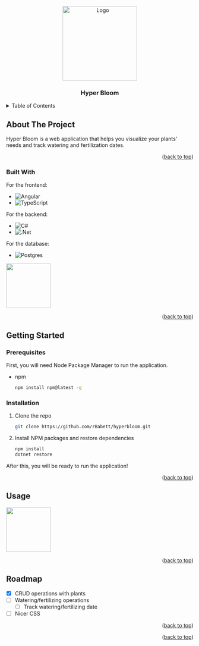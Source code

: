 <a name="readme-top"></a>
<br />
<div align="center">
  <a href="https://github.com/github_username/repo_name">
    <img src="https://github.com/rBabett/hyperbloom/assets/113454591/4d4c1f41-dfb2-481d-9509-44d198a708f3" alt="Logo" width="200" height="200">
  </a>

<h3 align="center">Hyper Bloom</h3>
</div>

<details>
  <summary>Table of Contents</summary>
  <ol>
    <li>
      <a href="#about-the-project">About The Project</a>
      <ul>
        <li><a href="#built-with">Built With</a></li>
      </ul>
    </li>
    <li>
      <a href="#getting-started">Getting Started</a>
      <ul>
        <li><a href="#prerequisites">Prerequisites</a></li>
        <li><a href="#installation">Installation</a></li>
      </ul>
    </li>
    <li><a href="#usage">Usage</a></li>
    <li><a href="#roadmap">Roadmap</a></li>
  </ol>
</details>



## About The Project

Hyper Bloom is a web application that helps you visualize your plants' needs and track watering and fertilization dates.

<p align="right">(<a href="#readme-top">back to top</a>)</p>


### Built With

For the frontend:
* ![Angular](https://img.shields.io/badge/angular-%23DD0031.svg?style=for-the-badge&logo=angular&logoColor=white)
* ![TypeScript](https://img.shields.io/badge/typescript-%23007ACC.svg?style=for-the-badge&logo=typescript&logoColor=white)

For the backend:
* ![C#](https://img.shields.io/badge/c%23-%23239120.svg?style=for-the-badge&logo=c-sharp&logoColor=white)
* ![.Net](https://img.shields.io/badge/.NET-5C2D91?style=for-the-badge&logo=.net&logoColor=white)

For the database:
* ![Postgres](https://img.shields.io/badge/postgres-%23316192.svg?style=for-the-badge&logo=postgresql&logoColor=white)


<img src="https://github.com/rBabett/hyperbloom/assets/113454591/f4feaa78-a3da-44d6-bb5e-127263d9200a" width="120" height="120"/>

<p align="right">(<a href="#readme-top">back to top</a>)</p>


## Getting Started

### Prerequisites

First, you will need Node Package Manager to run the application.
* npm
  ```sh
  npm install npm@latest -g
  ```

### Installation

1. Clone the repo
   ```sh
   git clone https://github.com/rBabett/hyperbloom.git
   ```
2. Install NPM packages and restore dependencies
   ```sh
   npm install
   dotnet restore
   ```
After this, you will be ready to run the application!

<p align="right">(<a href="#readme-top">back to top</a>)</p>


## Usage
<img src="https://github.com/rBabett/hyperbloom/assets/113454591/f4feaa78-a3da-44d6-bb5e-127263d9200a" width="120" height="120"/>

<p align="right">(<a href="#readme-top">back to top</a>)</p>

## Roadmap

- [X] CRUD operations with plants
- [ ] Watering/fertilizing operations
    - [ ] Track watering/fertilizing date
- [ ] Nicer CSS

<p align="right">(<a href="#readme-top">back to top</a>)</p>


<p align="right">(<a href="#readme-top">back to top</a>)</p>


